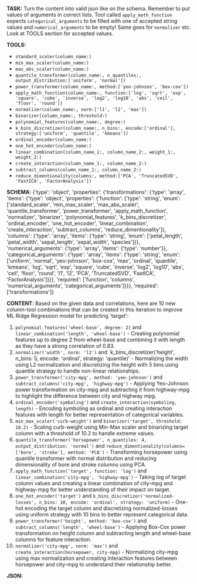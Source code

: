 **TASK:**
Turn the content into valid json like on the schema.
Remember to put values of arguments in correct lists.
Tool called `apply_math_function` expects `categorical_arguments` to be filled with one of accepted string values and `numerical_arguments` to be empty! Same goes for `normalizer` etc. Look at TOOLS section for accepted values.

**TOOLS:**
- `standard_scaler(column_name:)`
- `min_max_scaler(column_name:)`
- `max_abs_scaler(column_name:)`
- `quantile_transformer(column_name:, n_quantiles:, output_distribution:['uniform', 'normal'])`
- `power_transformer(column_name:, method:['yeo-johnson', 'box-cox'])`
- `apply_math_function(column_name:, function:['log', 'sqrt', 'exp', 'square', 'cube', 'inverse', 'log2', 'log10', 'abs', 'ceil', 'floor', 'round'])`
- `normalizer(column_name:, norm:['l1', 'l2', 'max'])`
- `binarizer(column_name:, threshold:)`
- `polynomial_features(column_name:, degree:)`
- `k_bins_discretizer(column_name:, n_bins:, encode:['ordinal'], strategy:['uniform', 'quantile', 'kmeans'])`
- `ordinal_encoder(column_name:)`
- `one_hot_encoder(column_name:)`
- `linear_combination(column_name_1:, column_name_2:, weight_1:, weight_2:)`
- `create_interaction(column_name_1:, column_name_2:)`
- `subtract_columns(column_name_1:, column_name_2:)`
- `reduce_dimentionality(columns:, method:['PCA', 'TruncatedSVD', 'FastICA', 'FactorAnalysis'])`

**SCHEMA:**
{'type': 'object', 'properties': {'transformations': {'type': 'array', 'items': {'type': 'object', 'properties': {'function': {'type': 'string', 'enum': ['standard_scaler', 'min_max_scaler', 'max_abs_scaler', 'quantile_transformer', 'power_transformer', 'apply_math_function', 'normalizer', 'binarizer', 'polynomial_features', 'k_bins_discretizer', 'ordinal_encoder', 'one_hot_encoder', 'linear_combination', 'create_interaction', 'subtract_columns', 'reduce_dimentionality']}, 'columns': {'type': 'array', 'items': {'type': 'string', 'enum': ['petal_length', 'petal_width', 'sepal_length', 'sepal_width', 'species']}}, 'numerical_arguments': {'type': 'array', 'items': {'type': 'number'}}, 'categorical_arguments': {'type': 'array', 'items': {'type': 'string', 'enum': ['uniform', 'normal', 'yeo-johnson', 'box-cox', 'max', 'ordinal', 'quantile', 'kmeans', 'log', 'sqrt', 'exp', 'square', 'cube', 'inverse', 'log2', 'log10', 'abs', 'ceil', 'floor', 'round', 'l1', 'l2', 'PCA', 'TruncatedSVD', 'FastICA', 'FactorAnalysis']}}}, 'required': ['function', 'columns', 'numerical_arguments', 'categorical_arguments']}}}, 'required': ['transformations']}

**CONTENT**:
 Based on the given data and correlations, here are 10 new column-tool combinations that can be created in this iteration to improve ML Ridge Regression model for predicting 'target':

1. `polynomial_features('wheel-base', degree: 2)` and `linear_combination('length', 'wheel-base')` - Creating polynomial features up to degree 2 from wheel-base and combining it with length as they have a strong correlation of 0.83.
2. `normalizer('width', norm: 'l2')` and `k_bins_discretizer('height', n_bins: 5, encode: 'ordinal', strategy: 'quantile)' - Normalizing the width using L2 normalization and discretizing the height with 5 bins using quantile strategy to handle non-linear relationships.
3. `power_transformer('city-mpg', method: 'yeo-johnson')` and `subtract_columns('city-mpg', 'highway-mpg')` - Applying Yeo-Johnson power transformation on city-mpg and subtracting it from highway-mpg to highlight the difference between city and highway mpg.
4. `ordinal_encoder('symboling')` and `create_interaction(symboling, length)` - Encoding symboling as ordinal and creating interaction features with length for better representation of categorical variables.
5. `min_max_scaler('curb-weight')` and `binarizer('target', threshold: 10.2)` - Scaling curb-weight using Min-Max scaler and binarizing target column with a threshold of 10.2 to handle extreme values.
6. `quantile_transformer('horsepower', n_quantiles: 4, output_distribution: 'normal')` and `reduce_dimentionality(columns=['bore', 'stroke'], method: 'PCA')` - Transforming horsepower using quantile transformer with normal distribution and reducing dimensionality of bore and stroke columns using PCA.
7. `apply_math_function('target', function: 'log')` and `linear_combination('city-mpg', 'highway-mpg')` - Taking log of target column values and creating a linear combination of city-mpg and highway-mpg for better understanding of their impact on target.
8. `one_hot_encoder('target')` and `k_bins_discretizer('normalized-losses', n_bins: 10, encode: 'ordinal', strategy: 'uniform)` - One-hot encoding the target column and discretizing normalized-losses using uniform strategy with 10 bins to better represent categorical data.
9. `power_transformer('height', method: 'box-cox')` and `subtract_columns('length', 'wheel-base')` - Applying Box-Cox power transformation on height column and subtracting length and wheel-base columns for feature interaction.
10. `normalizer('city-mpg', norm: 'max')` and `create_interaction(horsepower, city-mpg)` - Normalizing city-mpg using max normalization and creating interaction features between horsepower and city-mpg to understand their relationship better.

**JSON:**
